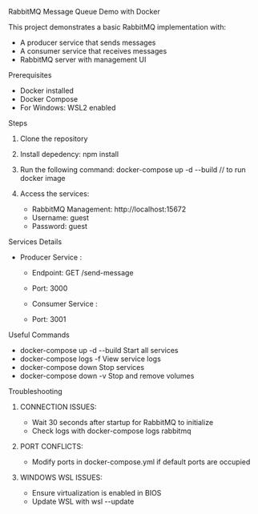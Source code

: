 RabbitMQ Message Queue Demo with Docker

This project demonstrates a basic RabbitMQ implementation with:
- A producer service that sends messages
- A consumer service that receives messages
- RabbitMQ server with management UI

Prerequisites
- Docker installed
- Docker Compose
- For Windows: WSL2 enabled 

Steps
1. Clone the repository
2. Install depedency: npm install
2. Run the following command:
   docker-compose up -d --build // to run docker image

3. Access the services:
   - RabbitMQ Management: http://localhost:15672
   - Username: guest
   - Password: guest

Services Details

- Producer Service :
  - Endpoint: GET /send-message
  - Port: 3000

  - Consumer Service :
  - Port: 3001

Useful Commands
- docker-compose up -d --build   Start all services
- docker-compose logs -f         View service logs
- docker-compose down            Stop services
- docker-compose down -v         Stop and remove volumes

Troubleshooting 

1. CONNECTION ISSUES:
   - Wait 30 seconds after startup for RabbitMQ to initialize
   - Check logs with docker-compose logs rabbitmq

2. PORT CONFLICTS:
   - Modify ports in docker-compose.yml if default ports are occupied

3. WINDOWS WSL ISSUES:
   - Ensure virtualization is enabled in BIOS
   - Update WSL with wsl --update